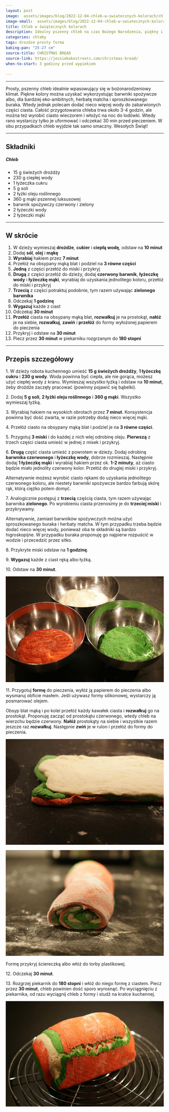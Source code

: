 ```yaml
---
layout: post
image:  assets/images/blog/2022-12-04-chleb-w-swiatecznych-kolorach/chleb-w-swiatecznych-kolorach.jpg
image-small:  assets/images/blog/2022-12-04-chleb-w-swiatecznych-kolorach/chleb-w-swiatecznych-kolorach-small.jpg
title: Chleb w świątecznych kolorach
description: Idealny pszenny chleb na czas Bożego Narodzenia, piękny i świąteczny.
categories: chleby
tags: drozdze prosty forma
baking-pan: "25-27 cm"
source-title: CHRISTMAS BREAD
source-link: https://jessiebakestreats.com/christmas-bread/
when-to-start: 3 godziny przed wypiekiem

---
```


-----

Prosty, pszenny chleb idealnie wpasowujący się w bożonarodzeniowy klimat. Piękne kolory można uzyskać wykorzystując barwniki spożywcze albo, dla bardziej eko-ambitnych, herbatę matcha i sproszkowanego buraka. Wtedy jednak polecam dodać nieco więcej wody do zabarwionych części ciasta. Całość przygotowania chleba trwa około 3-4 godzin, ale można też wyrobić ciasto wieczorem i włożyć na noc do lodówki. Wtedy rano wystarczy tylko je uformować i odczekać 30 min przed pieczeniem. W obu przypadkach chleb wyjdzie tak samo smaczny. Wesołych Świąt!

-----

## Składniki

##### Chleb

* 15 g świeżych drożdży
* 230 g ciepłej wody
* 1 łyżeczka cukru
* 5 g soli
* 2 łyżki oleju roślinnego
* 360 g mąki pszennej luksusowej
* barwnik spożywczy czerwony i zielony
* 2 łyżeczki wody
* 2 łyżeczki mąki

-----

## W skrócie

1. W dzieży wymieszaj **drożdże**, **cukier** i **ciepłą wodę**, odstaw na **10 minut**
2. Dodaj **sól**, **olej** i **mąkę**
3. **Wyrabiaj** hakiem przez **7 minut**
4. Przełóż na obsypany mąką blat i podziel na **3 równe części**
5. **Jedną** z części przełóż do miski i przykryj
6. **Drugą** z części przełóż do dzieży, dodaj **czerwony barwnik**, **łyżeczkę wody** i **łyżeczkę mąki**, wyrabiaj do uzyskania jednolitego koloru, przełóż do miski i przykryj
7. **Trzecią** z części potraktuj podobnie, tym razem używając **zielonego barwnika**
8. Odczekaj **1 godzinę**
9. **Wygazuj** każde z ciast
10. Odczekaj **30 minut**
11. **Przełóż** ciasta na obsypany mąką blat, **rozwałkuj** je na prostokąt, **nałóż** je na siebie, **rozwałkuj**, **zawiń** i **przełóż** do formy wyłożonej papierem do pieczenia
12. Przykryj i odstaw na **30 minut**
13. Piecz przez **30 minut** w piekarniku rozgrzanym do **180 stopni**

-----

## Przepis szczegółowy

1\. W dzieży robota kuchennego umieść **15 g świeżych drożdży**, **1 łyżeczkę cukru** i **230 g wody**. Woda powinna być ciepła, ale nie gorąca, możesz użyć ciepłej wody z kranu. Wymieszaj wszystko łyżką i odstaw na **10 minut**, żeby drożdże zaczęły pracować (powinny pojawić się bąbelki).

2\. Dodaj **5 g soli**, **2 łyżki oleju roślinnego** i **360 g mąki**. Wszystko wymieszaj łyżką.

3\. Wyrabiaj hakiem na wysokich obrotach przez **7 minut**. Konsystencja powinna być dość zwarta, w razie potrzeby dodaj nieco więcej mąki.

4\. Przełóż ciasto na obsypany mąką blat i podziel je na **3 równe części**.

5\. Przygotuj **3 miski** i do każdej z nich wlej odrobinę oleju. **Pierwszą** z trzech części ciasta umieść w jednej z misek i przykryj.

6\. **Drugą** część ciasta umieść z powrotem w dzieży. Dodaj odrobinę **barwnika czerwonego** i **łyżeczkę wody**, dobrze rozmieszaj. Następnie dodaj **1 łyżeczkę mąki** i wyrabiaj hakiem przez ok. **1-2 minuty**, aż ciasto będzie miało jednolity czerwony kolor. Przełóż do drugiej miski i przykryj.

Alternatywnie możesz wyrobić ciasto rękami do uzyskania jednolitego czerwonego koloru, ale niestety barwniki spożywcze bardzo farbują skórę rąk, którą ciężko potem domyć.

7\. Analogicznie postępuj z **trzecią** częścią ciasta, tym razem używając barwnika **zielonego**. Po wyrobieniu ciasta przenosimy je do **trzeciej miski** i przykrywamy.

Alternatywnie, zamiast barwników spożywczych można użyć sproszkowanego buraka i herbaty matcha. W tym przypadku trzeba będzie dodać nieco więcej wody, ponieważ oba te składniki są bardzo higroskopijne. W przypadku buraka proponuję go najpierw rozpuścić w wodzie i przecedzić przez sitko.

8\. Przykryte miski odstaw na **1 godzinę**.

9\. **Wygazuj** każde z ciast ręką albo łyżką.

10\. Odstaw na **30 minut**.

![Chleb w świątecznych kolorach - wyrastanie](/assets/images/blog/2022-12-04-chleb-w-swiatecznych-kolorach/chleb-w-swiatecznych-kolorach-wyrastanie.jpg)

11\. Przygotuj **formę** do pieczenia, wyłóż ją papierem do pieczenia albo wysmaruj obficie masłem. Jeśli używasz formy silikonowej, wystarczy ją posmarować olejem.

Obsyp blat mąką i po kolei przełóż każdy kawałek ciasta i **rozwałkuj** go na prostokąt. Proponuję zacząć od prostokątu czerwonego, wtedy chleb na wierzchu będzie czerwony. **Nałóż** prostokąty na siebie i wszystkie razem jeszcze raz **rozwałkuj**. Następnie **zwiń** je w rulon i przełóż do formy do pieczenia.

![Chleb w świątecznych kolorach - wałkowanie](/assets/images/blog/2022-12-04-chleb-w-swiatecznych-kolorach/chleb-w-swiatecznych-kolorach-walkowanie.jpg)

![Chleb w świątecznych kolorach - zawinięty](/assets/images/blog/2022-12-04-chleb-w-swiatecznych-kolorach/chleb-w-swiatecznych-kolorach-zawiniety.jpg)

Formę przykryj ściereczką albo włóż do torby plastikowej.

12\. Odczekaj **30 minut**.

13\. Rozgrzej piekarnik do **180 stopni** i włóż do niego formę z ciastem. Piecz przez **30 minut**, chleb powinien dość sporo wyrosnąć. Po wyciągnięciu z piekarnika, od razu wyciągnij chleb z formy i studź na kratce kuchennej.

![Chleb w świątecznych kolorach](/assets/images/blog/2022-12-04-chleb-w-swiatecznych-kolorach/chleb-w-swiatecznych-kolorach-gotowy.jpg)
